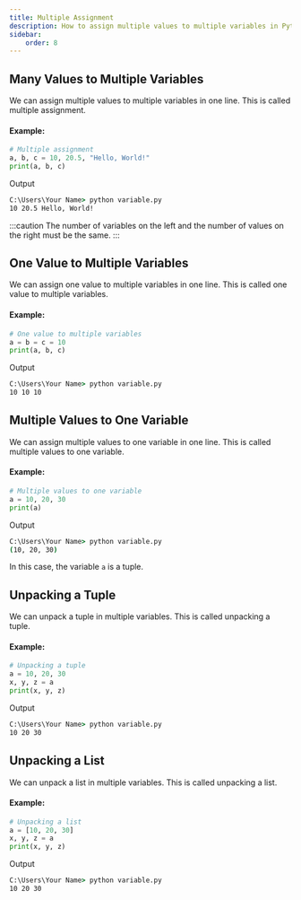 ```yaml
---
title: Multiple Assignment
description: How to assign multiple values to multiple variables in Python. Learn about multiple assignment, one value to multiple variables, multiple values to one variable, and unpacking a tuple or list.
sidebar: 
    order: 8
---
```


## Many Values to Multiple Variables
We can assign multiple values to multiple variables in one line. This is called multiple assignment.

#### Example:
```python title="variable.py" showLineNumbers{1} {2,3,4}
# Multiple assignment
a, b, c = 10, 20.5, "Hello, World!"
print(a, b, c)
```

Output

```cmd title="command" showLineNumbers{1} {2-4}
C:\Users\Your Name> python variable.py
10 20.5 Hello, World!
```

:::caution
The number of variables on the left and the number of values on the right must be the same.
:::

## One Value to Multiple Variables
We can assign one value to multiple variables in one line. This is called one value to multiple variables.

#### Example:
```python title="variable.py" showLineNumbers{1} {2}
# One value to multiple variables
a = b = c = 10
print(a, b, c)
```

Output

```cmd title="command" showLineNumbers{1} {2-4}
C:\Users\Your Name> python variable.py
10 10 10
```

## Multiple Values to One Variable
We can assign multiple values to one variable in one line. This is called multiple values to one variable.

#### Example:
```python title="variable.py" showLineNumbers{1} {2}
# Multiple values to one variable
a = 10, 20, 30
print(a)
```

Output

```cmd title="command" showLineNumbers{1} {2-4}
C:\Users\Your Name> python variable.py
(10, 20, 30)
```

In this case, the variable `a` is a tuple.

## Unpacking a Tuple
We can unpack a tuple in multiple variables. This is called unpacking a tuple.

#### Example:
```python title="variable.py" showLineNumbers{1} {3}
# Unpacking a tuple
a = 10, 20, 30
x, y, z = a
print(x, y, z)
```

Output

```cmd title="command" showLineNumbers{1} {2-4}
C:\Users\Your Name> python variable.py
10 20 30
```

## Unpacking a List
We can unpack a list in multiple variables. This is called unpacking a list.

#### Example:
```python title="variable.py" showLineNumbers{1} {3}
# Unpacking a list
a = [10, 20, 30]
x, y, z = a
print(x, y, z)
```

Output

```cmd title="command" showLineNumbers{1} {2-4}
C:\Users\Your Name> python variable.py
10 20 30
```